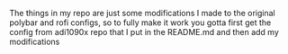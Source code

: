 The things in my repo are just some modifications I made to the original polybar and rofi configs, so to fully make it work you gotta first get the config from adi1090x repo that I put in the README.md and then add my modifications
